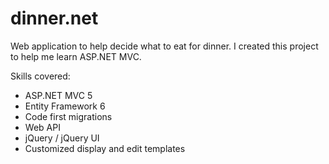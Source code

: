 dinner.net
==========

Web application to help decide what to eat for dinner. I created this project to help me learn ASP.NET MVC. 

Skills covered:
* ASP.NET MVC 5
* Entity Framework 6
* Code first migrations
* Web API
* jQuery / jQuery UI
* Customized display and edit templates
